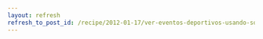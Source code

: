 ```yaml
---
layout: refresh
refresh_to_post_id: /recipe/2012-01-17/ver-eventos-deportivos-usando-sopcast-y-xbmc
---
```

